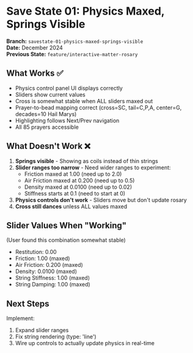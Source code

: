 # Save State 01: Physics Maxed, Springs Visible

**Branch:** `savestate-01-physics-maxed-springs-visible`  
**Date:** December 2024  
**Previous State:** `feature/interactive-matter-rosary`

## What Works ✅

- Physics control panel UI displays correctly
- Sliders show current values
- Cross is somewhat stable when ALL sliders maxed out
- Prayer-to-bead mapping correct (cross=SC, tail=C,P,A, center=G, decades=10 Hail Marys)
- Highlighting follows Next/Prev navigation
- All 85 prayers accessible

## What Doesn't Work ❌

1. **Springs visible** - Showing as coils instead of thin strings
2. **Slider ranges too narrow** - Need wider ranges to experiment:
   - Friction maxed at 1.00 (need up to 2.0)
   - Air Friction maxed at 0.200 (need up to 0.5)
   - Density maxed at 0.0100 (need up to 0.02)
   - Stiffness starts at 0.1 (need to start at 0)
3. **Physics controls don't work** - Sliders move but don't update rosary
4. **Cross still dances** unless ALL values maxed

## Slider Values When "Working"
(User found this combination somewhat stable)
- Restitution: 0.00
- Friction: 1.00 (maxed)
- Air Friction: 0.200 (maxed)
- Density: 0.0100 (maxed)
- String Stiffness: 1.00 (maxed)
- String Damping: 1.00 (maxed)

## Next Steps

Implement:
1. Expand slider ranges
2. Fix string rendering (type: 'line')
3. Wire up controls to actually update physics in real-time

